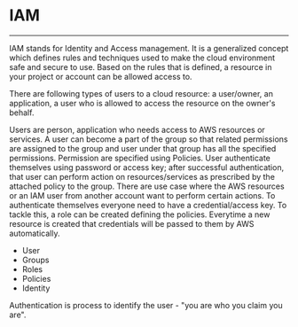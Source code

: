 # IAM
---

IAM stands for Identity and Access management. It is a generalized concept which defines rules and techniques used to make the cloud environment safe and secure to use. Based on the rules that is defined, a resource in your project or account can be allowed access to.

There are following types of users to a cloud resource: a user/owner, an application, a user who is allowed to access the resource on the owner's behalf.

Users are person, application who needs access to AWS resources or services. A user can become a part of the group so that related permissions are assigned to the group and user under that group has all the specified permissions. Permission are specified using Policies. User authenticate themselves using password or access key; after successful authentication, that user can perform action on resources/services as prescribed by the attached policy to the group. There are use case where the AWS resources or an IAM user from another account want to perform certain actions. To authenticate themselves everyone need to have a credential/access key. To tackle this, a role can be created defining the policies. Everytime a new resource is created that credentials will be passed to them by AWS automatically.

* User
* Groups
* Roles
* Policies
* Identity

Authentication is process to identify the user - "you are who you claim you are".
